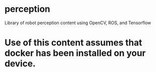# perception
Library of robot perception content using OpenCV, ROS, and Tensorflow 

# Use of this content assumes that docker has been installed on your device.
